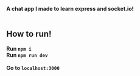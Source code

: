 **A chat app I made to learn express and socket.io!**
<br><br>
## **How to run!**
**Run `npm i`**
<br>
**Run `npm run dev`**
<br><br>
**Go to `localhost:3000`**
